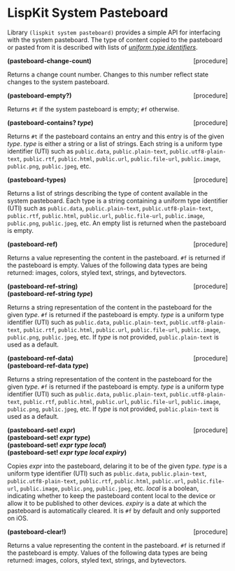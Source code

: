 # LispKit System Pasteboard

Library `(lispkit system pasteboard)` provides a simple API for interfacing with the system pasteboard. The type of content copied to the pasteboard or pasted from it is described with lists of [_uniform type identifiers_](https://developer.apple.com/library/archive/documentation/Miscellaneous/Reference/UTIRef/Articles/System-DeclaredUniformTypeIdentifiers.html#//apple_ref/doc/uid/TP40009259-SW1).

**(pasteboard-change-count)** &nbsp;&nbsp;&nbsp; <span style="float:right;text-align:rigth;">[procedure]</span>  

Returns a change count number. Changes to this number reflect state changes to the system pasteboard.

**(pasteboard-empty?)** &nbsp;&nbsp;&nbsp; <span style="float:right;text-align:rigth;">[procedure]</span>  

Returns `#t` if the system pasteboard is empty; `#f` otherwise.

**(pasteboard-contains? _type_)** &nbsp;&nbsp;&nbsp; <span style="float:right;text-align:rigth;">[procedure]</span>  

Returns `#t` if the pasteboard contains an entry and this entry is of the given _type_. _type_ is either a string or a list of strings. Each string is a uniform type identifier (UTI) such as `public.data`, `public.plain-text`, `public.utf8-plain-text`, `public.rtf`, `public.html`, `public.url`, `public.file-url`, `public.image`, `public.png`, `public.jpeg`, etc.

**(pasteboard-types)** &nbsp;&nbsp;&nbsp; <span style="float:right;text-align:rigth;">[procedure]</span>  

Returns a list of strings describing the type of content available in the system pasteboard. Each type is a string containing a uniform type identifier (UTI) such as `public.data`, `public.plain-text`, `public.utf8-plain-text`, `public.rtf`, `public.html`, `public.url`, `public.file-url`, `public.image`, `public.png`, `public.jpeg`, etc. An empty list is returned when the pasteboard is empty.

**(pasteboard-ref)** &nbsp;&nbsp;&nbsp; <span style="float:right;text-align:rigth;">[procedure]</span>  

Returns a value representing the content in the pasteboard. `#f` is returned if the pasteboard is empty. Values of the following data types are being returned: images, colors, styled text, strings, and bytevectors.

**(pasteboard-ref-string)** &nbsp;&nbsp;&nbsp; <span style="float:right;text-align:rigth;">[procedure]</span>  
**(pasteboard-ref-string _type_)**  

Returns a string representation of the content in the pasteboard for the given _type_. `#f` is returned if the pasteboard is empty. _type_ is a uniform type identifier (UTI) such as `public.data`, `public.plain-text`, `public.utf8-plain-text`, `public.rtf`, `public.html`, `public.url`, `public.file-url`, `public.image`, `public.png`, `public.jpeg`, etc. If _type_ is not provided, `public.plain-text` is used as a default.

**(pasteboard-ref-data)** &nbsp;&nbsp;&nbsp; <span style="float:right;text-align:rigth;">[procedure]</span>  
**(pasteboard-ref-data _type_)**  

Returns a string representation of the content in the pasteboard for the given _type_. `#f` is returned if the pasteboard is empty. _type_ is a uniform type identifier (UTI) such as `public.data`, `public.plain-text`, `public.utf8-plain-text`, `public.rtf`, `public.html`, `public.url`, `public.file-url`, `public.image`, `public.png`, `public.jpeg`, etc. If _type_ is not provided, `public.plain-text` is used as a default.

**(pasteboard-set! _expr_)** &nbsp;&nbsp;&nbsp; <span style="float:right;text-align:rigth;">[procedure]</span>  
**(pasteboard-set! _expr type_)**  
**(pasteboard-set! _expr type local_)**  
**(pasteboard-set! _expr type local expiry_)**  

Copies _expr_ into the pasteboard, delaring it to be of the given _type_.  _type_ is a uniform type identifier (UTI) such as `public.data`, `public.plain-text`, `public.utf8-plain-text`, `public.rtf`, `public.html`, `public.url`, `public.file-url`, `public.image`, `public.png`, `public.jpeg`, etc. _local_ is a boolean, indicating whether to keep the pasteboard content local to the device or allow it to be published to other devices. _expiry_ is a date at which the pasteboard is automatically cleared. It is `#f` by default and only supported on iOS.

**(pasteboard-clear!)** &nbsp;&nbsp;&nbsp; <span style="float:right;text-align:rigth;">[procedure]</span>  

Returns a value representing the content in the pasteboard. `#f` is returned if the pasteboard is empty. Values of the following data types are being returned: images, colors, styled text, strings, and bytevectors.
